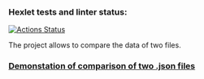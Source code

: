 ### Hexlet tests and linter status:
[![Actions Status](https://github.com/darya-strekalovskaya/java-project-71/workflows/hexlet-check/badge.svg)](https://github.com/darya-strekalovskaya/java-project-71/actions)

The project allows to compare the data of two files.

### [Demonstation of comparison of two .json files](https://asciinema.org/a/H8gUNyE5sTsOYDYist9NLgiYb)

